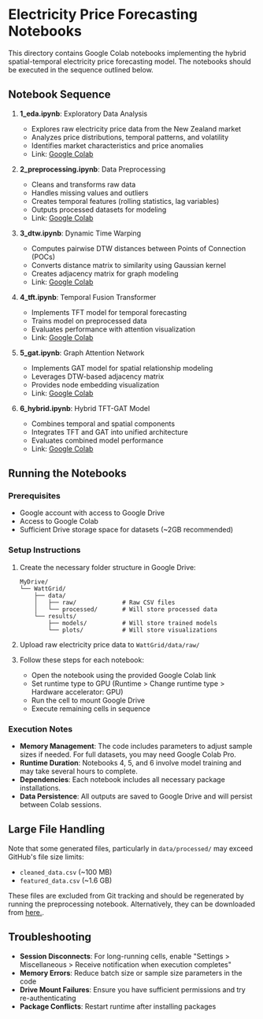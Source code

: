 # Electricity Price Forecasting Notebooks

This directory contains Google Colab notebooks implementing the hybrid spatial-temporal electricity price forecasting model. The notebooks should be executed in the sequence outlined below.

## Notebook Sequence

1. **1_eda.ipynb**: Exploratory Data Analysis
   - Explores raw electricity price data from the New Zealand market
   - Analyzes price distributions, temporal patterns, and volatility
   - Identifies market characteristics and price anomalies
   - Link: [Google Colab](https://colab.research.google.com/drive/1id5WP6gZgAipPrvEMaQow_sXiSnFXKXw)

2. **2_preprocessing.ipynb**: Data Preprocessing
   - Cleans and transforms raw data
   - Handles missing values and outliers
   - Creates temporal features (rolling statistics, lag variables)
   - Outputs processed datasets for modeling
   - Link: [Google Colab](https://colab.research.google.com/drive/1tWlCnCovujRVCOLGuitaiwzocoNu4Hrk)

3. **3_dtw.ipynb**: Dynamic Time Warping
   - Computes pairwise DTW distances between Points of Connection (POCs)
   - Converts distance matrix to similarity using Gaussian kernel
   - Creates adjacency matrix for graph modeling
   - Link: [Google Colab](https://colab.research.google.com/drive/10_jVLxxvGZsvY9K3R0dO__DMS7paus_N)

4. **4_tft.ipynb**: Temporal Fusion Transformer
   - Implements TFT model for temporal forecasting
   - Trains model on preprocessed data
   - Evaluates performance with attention visualization
   - Link: [Google Colab](https://colab.research.google.com/drive/1g3zcN_hJ1NHwiVYTZIB_LB41Pw65tzkb)

5. **5_gat.ipynb**: Graph Attention Network
   - Implements GAT model for spatial relationship modeling
   - Leverages DTW-based adjacency matrix
   - Provides node embedding visualization
   - Link: [Google Colab](https://colab.research.google.com/drive/1YLn2KRSFi3wNwIJcoVFwl_n2ZUsXmVdK)

6. **6_hybrid.ipynb**: Hybrid TFT-GAT Model
   - Combines temporal and spatial components
   - Integrates TFT and GAT into unified architecture
   - Evaluates combined model performance
   - Link: [Google Colab](https://colab.research.google.com/drive/1YuoDryvxMACkR5TMPfb1CMwSbx8V6jDx)

## Running the Notebooks

### Prerequisites
- Google account with access to Google Drive
- Access to Google Colab
- Sufficient Drive storage space for datasets (~2GB recommended)

### Setup Instructions

1. Create the necessary folder structure in Google Drive:
   ```
   MyDrive/
   └── WattGrid/
       ├── data/
       │   ├── raw/             # Raw CSV files
       │   └── processed/       # Will store processed data
       └── results/
           ├── models/          # Will store trained models
           └── plots/           # Will store visualizations
   ```

2. Upload raw electricity price data to `WattGrid/data/raw/`

3. Follow these steps for each notebook:
   - Open the notebook using the provided Google Colab link
   - Set runtime type to GPU (Runtime > Change runtime type > Hardware accelerator: GPU)
   - Run the cell to mount Google Drive
   - Execute remaining cells in sequence

### Execution Notes

- **Memory Management**: The code includes parameters to adjust sample sizes if needed. For full datasets, you may need Google Colab Pro.
- **Runtime Duration**: Notebooks 4, 5, and 6 involve model training and may take several hours to complete.
- **Dependencies**: Each notebook includes all necessary package installations.
- **Data Persistence**: All outputs are saved to Google Drive and will persist between Colab sessions.

## Large File Handling

Note that some generated files, particularly in `data/processed/` may exceed GitHub's file size limits:
- `cleaned_data.csv` (~100 MB)
- `featured_data.csv` (~1.6 GB)

These files are excluded from Git tracking and should be regenerated by running the preprocessing notebook. Alternatively, they can be downloaded from [here.](https://drive.google.com/drive/folders/1GgSX5nYtxqsZ4l_VwCbjYTzLSmbDSUD1).

## Troubleshooting

- **Session Disconnects**: For long-running cells, enable "Settings > Miscellaneous > Receive notification when execution completes"
- **Memory Errors**: Reduce batch size or sample size parameters in the code
- **Drive Mount Failures**: Ensure you have sufficient permissions and try re-authenticating
- **Package Conflicts**: Restart runtime after installing packages
